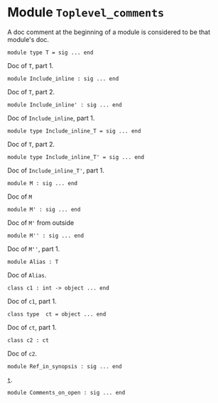 
# Module `Toplevel_comments`

A doc comment at the beginning of a module is considered to be that module's doc.

```
module type T = sig ... end
```
Doc of `T`, part 1\.

```
module Include_inline : sig ... end
```
Doc of `T`, part 2\.

```
module Include_inline' : sig ... end
```
Doc of `Include_inline`, part 1\.

```
module type Include_inline_T = sig ... end
```
Doc of `T`, part 2\.

```
module type Include_inline_T' = sig ... end
```
Doc of `Include_inline_T'`, part 1\.

```
module M : sig ... end
```
Doc of `M`

```
module M' : sig ... end
```
Doc of `M'` from outside

```
module M'' : sig ... end
```
Doc of `M''`, part 1\.

```
module Alias : T
```
Doc of `Alias`.

```
class c1 : int -> object ... end
```
Doc of `c1`, part 1\.

```
class type  ct = object ... end
```
Doc of `ct`, part 1\.

```
class c2 : ct
```
Doc of `c2`.

```
module Ref_in_synopsis : sig ... end
```
[`t`](./Toplevel_comments-Ref_in_synopsis.md#type-t).

```
module Comments_on_open : sig ... end
```